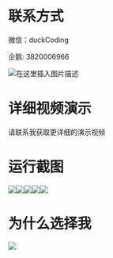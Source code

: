 # 联系方式

微信：duckCoding

企鹅: 3820006966

![在这里插入图片描述](http://upload.cxycsx.vip/91ab4bcb4f2c4c6db86365bb6d6e9c62.jpeg)

# 详细视频演示

请联系我获取更详细的演示视频

# 运行截图

![](http://www.bysj52.com/uploadfile/ueditor/image/202306/%E6%AF%95%E8%AE%BEssm555%E5%9F%BA%E4%BA%8Eweb%E7%9A%84%E7%BD%91%E7%BB%9C%E6%B8%B8%E6%88%8F%E4%BA%A4%E6%98%93%E5%B9%B3%E5%8F%B0%E4%BF%A1%E6%81%AF%E7%AE%A1%E7%90%86%E7%B3%BB%E7%BB%9F%E7%9A%84+vue%E6%AF%95%E4%B8%9A%E8%AE%BE%E8%AE%A1/1.png)![](http://www.bysj52.com/uploadfile/ueditor/image/202306/%E6%AF%95%E8%AE%BEssm555%E5%9F%BA%E4%BA%8Eweb%E7%9A%84%E7%BD%91%E7%BB%9C%E6%B8%B8%E6%88%8F%E4%BA%A4%E6%98%93%E5%B9%B3%E5%8F%B0%E4%BF%A1%E6%81%AF%E7%AE%A1%E7%90%86%E7%B3%BB%E7%BB%9F%E7%9A%84+vue%E6%AF%95%E4%B8%9A%E8%AE%BE%E8%AE%A1/3.png)![](http://www.bysj52.com/uploadfile/ueditor/image/202306/%E6%AF%95%E8%AE%BEssm555%E5%9F%BA%E4%BA%8Eweb%E7%9A%84%E7%BD%91%E7%BB%9C%E6%B8%B8%E6%88%8F%E4%BA%A4%E6%98%93%E5%B9%B3%E5%8F%B0%E4%BF%A1%E6%81%AF%E7%AE%A1%E7%90%86%E7%B3%BB%E7%BB%9F%E7%9A%84+vue%E6%AF%95%E4%B8%9A%E8%AE%BE%E8%AE%A1/2.png)![](http://www.bysj52.com/uploadfile/ueditor/image/202306/%E6%AF%95%E8%AE%BEssm555%E5%9F%BA%E4%BA%8Eweb%E7%9A%84%E7%BD%91%E7%BB%9C%E6%B8%B8%E6%88%8F%E4%BA%A4%E6%98%93%E5%B9%B3%E5%8F%B0%E4%BF%A1%E6%81%AF%E7%AE%A1%E7%90%86%E7%B3%BB%E7%BB%9F%E7%9A%84+vue%E6%AF%95%E4%B8%9A%E8%AE%BE%E8%AE%A1/5.png)![](http://www.bysj52.com/uploadfile/ueditor/image/202306/%E6%AF%95%E8%AE%BEssm555%E5%9F%BA%E4%BA%8Eweb%E7%9A%84%E7%BD%91%E7%BB%9C%E6%B8%B8%E6%88%8F%E4%BA%A4%E6%98%93%E5%B9%B3%E5%8F%B0%E4%BF%A1%E6%81%AF%E7%AE%A1%E7%90%86%E7%B3%BB%E7%BB%9F%E7%9A%84+vue%E6%AF%95%E4%B8%9A%E8%AE%BE%E8%AE%A1/4.png)

# 为什么选择我

![](http://upload.cxycsx.vip/%E7%A8%8B%E5%BA%8F%E8%AE%BE%E8%AE%A1.png)

